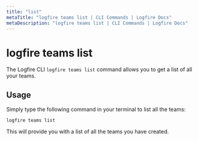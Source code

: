 ```yaml
---
title: "list"
metaTitle: "logfire teams list | CLI Commands | Logfire Docs"
metaDescription: "logfire teams list | CLI Commands | Logfire Docs"
---
```


# logfire teams list

The Logfire CLI `logfire teams list` command allows you to get a list of all your teams.

## Usage

Simply type the following command in your terminal to list all the teams:

```terminal
logfire teams list
```

This will provide you with a list of all the teams you have created.